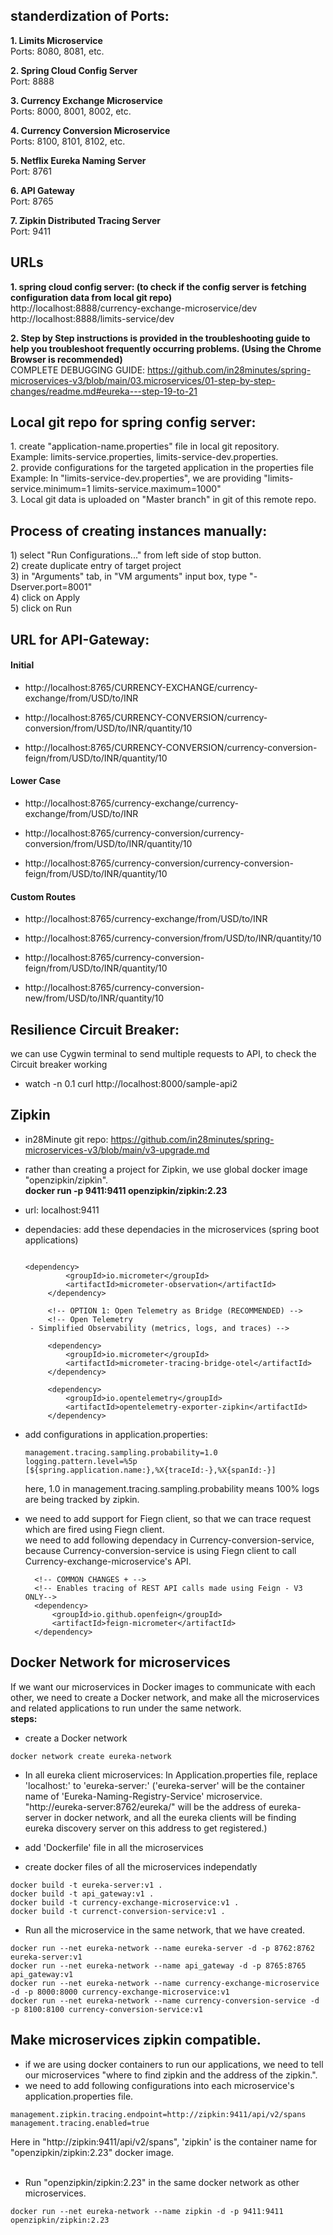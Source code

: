 
<h2><b>standerdization of Ports:</b></h2>
<p>
<b>1. Limits Microservice</b><br>
Ports: 8080, 8081, etc.

<b>2. Spring Cloud Config Server</b><br>
Port: 8888

<b>3. Currency Exchange Microservice</b><br>
Ports: 8000, 8001, 8002, etc.

<b>4. Currency Conversion Microservice</b><br>
Ports: 8100, 8101, 8102, etc.

<b>5. Netflix Eureka Naming Server</b><br>
Port: 8761

<b>6. API Gateway</b><br>
Port: 8765

<b>7. Zipkin Distributed Tracing Server</b><br>
Port: 9411  
</p>
<h2>URLs</h2>
<p>
<b>1. spring cloud config server: (to check if the config server is fetching configuration data from local git repo)</b><br>
http://localhost:8888/currency-exchange-microservice/dev <br>
http://localhost:8888/limits-service/dev

<b>2. Step by Step instructions is provided in the troubleshooting guide to help you troubleshoot frequently occurring problems.
(Using the Chrome Browser is recommended)</b><br>
COMPLETE DEBUGGING GUIDE: https://github.com/in28minutes/spring-microservices-v3/blob/main/03.microservices/01-step-by-step-changes/readme.md#eureka---step-19-to-21 
</p>

<h2> Local git repo for spring config server: </h2>
<p>
 1. create "application-name.properties" file in local git repository.<br>
    Example: limits-service.properties, limits-service-dev.properties.<br>
 2. provide configurations for the targeted application in the properties file<br>
    Example: In "limits-service-dev.properties", we are providing "limits-service.minimum=1
    limits-service.maximum=1000"<br>
3. Local git data is uploaded on "Master branch" in git of this remote repo. 
</p>

<h2>Process of creating instances manually: </h2>
<p>
1) select "Run Configurations..." from left side of stop button.<br>
2) create duplicate entry of target project<br>
3) in "Arguments" tab, in "VM arguments" input box, type "-Dserver.port=8001"<br>
4) click on Apply<br>
5) click on Run
</p>

<h2> URL for API-Gateway: </h2>
<p>
 <h4> Initial </h4>

- http://localhost:8765/CURRENCY-EXCHANGE/currency-exchange/from/USD/to/INR

- http://localhost:8765/CURRENCY-CONVERSION/currency-conversion/from/USD/to/INR/quantity/10

- http://localhost:8765/CURRENCY-CONVERSION/currency-conversion-feign/from/USD/to/INR/quantity/10



<h4> Lower Case </h4>

- http://localhost:8765/currency-exchange/currency-exchange/from/USD/to/INR

- http://localhost:8765/currency-conversion/currency-conversion/from/USD/to/INR/quantity/10

- http://localhost:8765/currency-conversion/currency-conversion-feign/from/USD/to/INR/quantity/10



<h4> Custom Routes </h4>

- http://localhost:8765/currency-exchange/from/USD/to/INR

- http://localhost:8765/currency-conversion/from/USD/to/INR/quantity/10

- http://localhost:8765/currency-conversion-feign/from/USD/to/INR/quantity/10

- http://localhost:8765/currency-conversion-new/from/USD/to/INR/quantity/10
</p>

<h2> Resilience Circuit Breaker: </h2>
<p>
 <p> we can use Cygwin terminal to send multiple requests to API, to check the Circuit breaker working </p>
 
- watch -n 0.1 curl http://localhost:8000/sample-api2
</p>

<h2> Zipkin </h2>
 <p>
  
- in28Minute git repo: https://github.com/in28minutes/spring-microservices-v3/blob/main/v3-upgrade.md <br>
- rather than creating a project for Zipkin, we use global docker image "openzipkin/zipkin". <br>
  <b>docker run -p 9411:9411 openzipkin/zipkin:2.23</b>
- url: localhost:9411
- dependacies: add these dependacies in the microservices (spring boot applications)
  
   ```
   
   <dependency>
			<groupId>io.micrometer</groupId>
			<artifactId>micrometer-observation</artifactId>
		</dependency>

		<!-- OPTION 1: Open Telemetry as Bridge (RECOMMENDED) -->
		<!-- Open Telemetry 
    - Simplified Observability (metrics, logs, and traces) -->

		<dependency>
			<groupId>io.micrometer</groupId>
			<artifactId>micrometer-tracing-bridge-otel</artifactId>
		</dependency>

		<dependency>
			<groupId>io.opentelemetry</groupId>
			<artifactId>opentelemetry-exporter-zipkin</artifactId>
		</dependency>
  
   ```
   
- add configurations in application.properties:
  
    ```
    management.tracing.sampling.probability=1.0
    logging.pattern.level=%5p [${spring.application.name:},%X{traceId:-},%X{spanId:-}]

    ```
  here, 1.0 in management.tracing.sampling.probability means 100% logs are being tracked by zipkin.

- we need to add support for Fiegn client, so that we can trace request which are fired using Fiegn client.<br>
  we need to add following dependacy in Currency-conversion-service, because Currency-conversion-service is using Fiegn client to call Currency-exchange-microservice's API.

  ```
	<!-- COMMON CHANGES + -->
	<!-- Enables tracing of REST API calls made using Feign - V3 ONLY-->
	<dependency>
		<groupId>io.github.openfeign</groupId>
		<artifactId>feign-micrometer</artifactId>
	</dependency>
  ```
  
 </p>

<h2>Docker Network for microservices</h2>
<p>
If we want our microservices in Docker images to communicate with each other, we need to create a Docker network, and make all the microservices and related applications to run under the same network. <br>
<b>steps:</b><br>

- create a Docker network

 ```
docker network create eureka-network
```

- In all eureka client microservices: In Application.properties file, replace 'localhost:<eureka-server-port-number>' to 'eureka-server:<eureka-server-port-number>' ('eureka-server' will be the container name of 'Eureka-Naming-Registry-Service' microservice. "http://eureka-server:8762/eureka/" will be the address of eureka-server in docker network, and all the eureka clients will be finding eureka discovery server on this address to get registered.)
  
- add 'Dockerfile' file in all the microservices

- create docker files of all the microservices independatly

```
docker build -t eureka-server:v1 .
docker build -t api_gateway:v1 .
docker build -t currency-exchange-microservice:v1 .
docker build -t currenct-conversion-service:v1 .
```

- Run all the microservice in the same network, that we have created.

```
docker run --net eureka-network --name eureka-server -d -p 8762:8762 eureka-server:v1
docker run --net eureka-network --name api_gateway -d -p 8765:8765 api_gateway:v1
docker run --net eureka-network --name currency-exchange-microservice -d -p 8000:8000 currency-exchange-microservice:v1
docker run --net eureka-network --name currency-conversion-service -d -p 8100:8100 currency-conversion-service:v1
```
</p>

<h2>Make microservices zipkin compatible.</h2>
<p>
	
- if we are using docker containers to run our applications, we need to tell our microservices "where to find zipkin and the address of the zipkin.".
- we need to add following configurations into each microservice's application.properties file.
  
```
management.zipkin.tracing.endpoint=http://zipkin:9411/api/v2/spans
management.tracing.enabled=true
```
Here in "http://zipkin:9411/api/v2/spans", 'zipkin' is the container name for "openzipkin/zipkin:2.23" docker image. <br><br>

- Run "openzipkin/zipkin:2.23" in the same docker network as other microservices.

```
docker run --net eureka-network --name zipkin -d -p 9411:9411 openzipkin/zipkin:2.23
```
</p>
